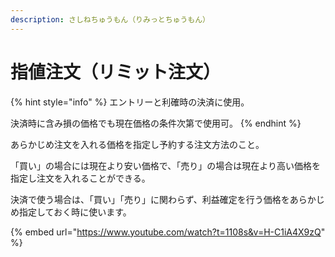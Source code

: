 ```yaml
---
description: さしねちゅうもん（りみっとちゅうもん）
---
```


# 指値注文（リミット注文）

{% hint style="info" %}
エントリーと利確時の決済に使用。

決済時に含み損の価格でも現在価格の条件次第で使用可。
{% endhint %}

あらかじめ注文を入れる価格を指定し予約する注文方法のこと。

「買い」の場合には現在より安い価格で、「売り」の場合は現在より高い価格を指定し注文を入れることができる。

決済で使う場合は、「買い」「売り」に関わらず、利益確定を行う価格をあらかじめ指定しておく時に使います。



{% embed url="https://www.youtube.com/watch?t=1108s&v=H-C1iA4X9zQ" %}
